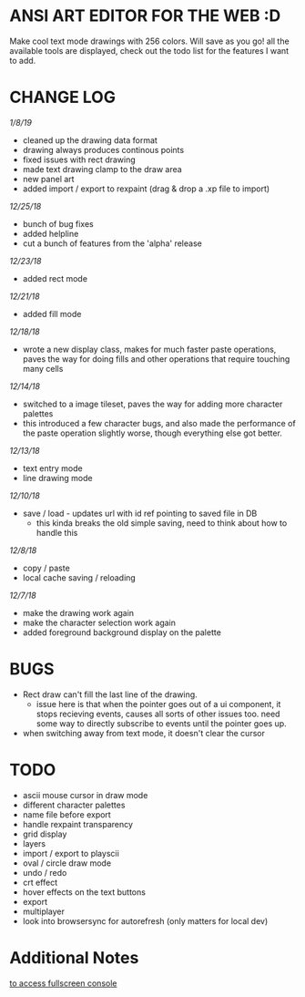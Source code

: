 ANSI ART EDITOR FOR THE WEB :D
===============================

Make cool text mode drawings with 256 colors. Will save as you go! all the available tools are displayed, check out the todo list for the features I want to add.

CHANGE LOG
==========
*1/8/19*
- cleaned up the drawing data format
- drawing always produces continous points
- fixed issues with rect drawing
- made text drawing clamp to the draw area
- new panel art
- added import / export to rexpaint (drag & drop a .xp file to import)

*12/25/18*
- bunch of bug fixes
- added helpline
- cut a bunch of features from the 'alpha' release

*12/23/18*
- added rect mode

*12/21/18*
- added fill mode

*12/18/18*
- wrote a new display class, makes for much faster paste operations, paves the way for doing fills and other operations that require touching many cells

*12/14/18*
- switched to a image tileset, paves the way for adding more character palettes
- this introduced a few character bugs, and also made the performance of the paste operation slightly worse, though everything else got better.

*12/13/18*
- text entry mode
- line drawing mode

*12/10/18*
- save / load - updates url with id ref pointing to saved file in DB
  - this kinda breaks the old simple saving, need to think about how to handle this

*12/8/18*
- copy / paste
- local cache saving / reloading

*12/7/18*
- make the drawing work again
- make the character selection work again
- added foreground background display on the palette

BUGS
====
- Rect draw can't fill the last line of the drawing.
  - issue here is that when the pointer goes out of a ui component, it stops recieving events, causes all sorts of other issues too. need some way to directly subscribe to events until the pointer goes up.
- when switching away from text mode, it doesn't clear the cursor

TODO
=========
- ascii mouse cursor in draw mode
- different character palettes
- name file before export
- handle rexpaint transparency
- grid display
- layers
- import / export to playscii
- oval / circle draw mode
- undo / redo
- crt effect
- hover effects on the text buttons
- export
- multiplayer
- look into browsersync for autorefresh (only matters for local dev)


Additional Notes
================
[to access fullscreen console](https://glitch.com/edit/console.html?asc-paint)
